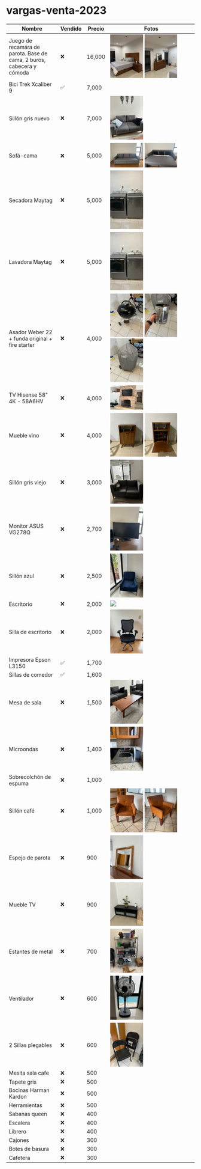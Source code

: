 # vargas-venta-2023

| Nombre                                                                | Vendido | Precio | Fotos                                                                                                                               |
| --------------------------------------------------------------------- | ------- | ------ | ----------------------------------------------------------------------------------------------------------------------------------- |
| Juego de recamára de parota. Base de cama, 2 burós, cabecera y cómoda | ❌      | 16,000 | <img src='./img/cuarto 1.jpeg' width=40%> <img src='./img/cuarto 2.jpeg' width=40%>                                                 |
| Bici Trek Xcaliber 9                                                  | ✅      | 7,000  |                                                                                                                                     |
| Sillón gris nuevo                                                     | ❌      | 7,000  | <img src='./img/sillon gris nuevo.jpeg' width="40%">                                                                                |
| Sofá-cama                                                             | ❌      | 5,000  | <img src='./img/sofa cama 1.jpeg' width="40%"> <img src='./img/sofa cama 2.jpeg' width="40%">                                       |
| Secadora Maytag                                                       | ❌      | 5,000  | <img src='./img/lavadora y secadora.jpeg' width="40%">                                                                              |
| Lavadora Maytag                                                       | ❌      | 5,000  | <img src='./img/lavadora y secadora.jpeg' width="40%">                                                                              |
| Asador Weber 22 + funda original + fire starter                       | ❌      | 4,000  | <img src='./img/asador 1.jpeg' width="40%"> <img src='./img/asador 2.jpeg' width="40%"> <img src='./img/asador 3.jpeg' width="40%"> |
| TV Hisense 58" 4K - 58A6HV                                            | ❌      | 4,000  | <img src='./img/tv.jpeg' width="40%">                                                                                               |
| Mueble vino                                                           | ❌      | 4,000  | <img src='./img/vineta 1.jpeg' width="40%"> <img src='./img/vineta 2.jpeg' width="40%">                                             |
| Sillón gris viejo                                                     | ❌      | 3,000  | <img src='./img/sillon gris viejo.jpeg' width="40%">                                                                                |
| Monitor ASUS VG278Q                                                   | ❌      | 2,700  | <img src='./img/monitor.jpeg' width="40%">                                                                                          |
| Sillón azul                                                           | ❌      | 2,500  | <img src='./img/sillon azul.jpeg' width="40%">                                                                                      |
| Escritorio                                                            | ❌      | 2,000  | <img src='./img/escritorio.jpeg.jpeg' width="40%">                                                                                  |
| Silla de escritorio                                                   | ❌      | 2,000  | <img src='./img/silla escritorio.jpeg' width="40%">                                                                                 |
| Impresora Epson L3150                                                 | ✅      | 1,700  |                                                                                                                                     |
| Sillas de comedor                                                     | ✅      | 1,600  |                                                                                                                                     |
| Mesa de sala                                                          | ❌      | 1,500  | <img src='./img/mesa sala.jpeg' width="40%">                                                                                        |
| Microondas                                                            | ❌      | 1,400  | <img src='./img/microondas.jpeg' width="40%">                                                                                       |
| Sobrecolchón de espuma                                                | ❌      | 1,000  |                                                                                                                                     |
| Sillón café                                                           | ❌      | 1,000  | <img src='./img/sillon cafe 1.jpeg' width="40%"> <img src='./img/sillon cafe 2.jpeg' width="40%">                                   |
| Espejo de parota                                                      | ❌      | 900    | <img src='./img/espejo parota.jpeg' width="40%">                                                                                    |
| Mueble TV                                                             | ❌      | 900    | <img src='./img/mueble TV.jpeg' width="40%">                                                                                        |
| Estantes de metal                                                     | ❌      | 700    | <img src='./img/estante metal.jpeg' width="40%">                                                                                    |
| Ventilador                                                            | ❌      | 600    | <img src='./img/ventilador.jpeg' width="40%">                                                                                       |
| 2 Sillas plegables                                                    | ❌      | 600    | <img src='./img/sillas plegables.jpeg' width="40%">                                                                                 |
| Mesita sala cafe                                                      | ❌      | 500    |                                                                                                                                     |
| Tapete gris                                                           | ❌      | 500    |                                                                                                                                     |
| Bocinas Harman Kardon                                                 | ❌      | 500    |                                                                                                                                     |
| Herramientas                                                          | ❌      | 500    |                                                                                                                                     |
| Sabanas queen                                                         | ❌      | 400    |                                                                                                                                     |
| Escalera                                                              | ❌      | 400    |                                                                                                                                     |
| Librero                                                               | ❌      | 400    |                                                                                                                                     |
| Cajones                                                               | ❌      | 300    |                                                                                                                                     |
| Botes de basura                                                       | ❌      | 300    |                                                                                                                                     |
| Cafetera                                                              | ❌      | 300    |                                                                                                                                     |
